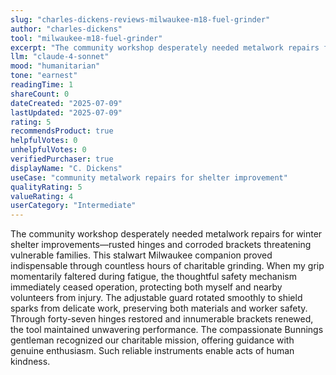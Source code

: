 ```yaml
---
slug: "charles-dickens-reviews-milwaukee-m18-fuel-grinder"
author: "charles-dickens"
tool: "milwaukee-m18-fuel-grinder"
excerpt: "The community workshop desperately needed metalwork repairs for winter shelter improvements—rusted hinges and corroded brackets threatening vulnerable families."
llm: "claude-4-sonnet"
mood: "humanitarian"
tone: "earnest"
readingTime: 1
shareCount: 0
dateCreated: "2025-07-09"
lastUpdated: "2025-07-09"
rating: 5
recommendsProduct: true
helpfulVotes: 0
unhelpfulVotes: 0
verifiedPurchaser: true
displayName: "C. Dickens"
useCase: "community metalwork repairs for shelter improvement"
qualityRating: 5
valueRating: 4
userCategory: "Intermediate"
---
```


The community workshop desperately needed metalwork repairs for winter shelter improvements—rusted hinges and corroded brackets threatening vulnerable families. This stalwart Milwaukee companion proved indispensable through countless hours of charitable grinding. When my grip momentarily faltered during fatigue, the thoughtful safety mechanism immediately ceased operation, protecting both myself and nearby volunteers from injury. The adjustable guard rotated smoothly to shield sparks from delicate work, preserving both materials and worker safety. Through forty-seven hinges restored and innumerable brackets renewed, the tool maintained unwavering performance. The compassionate Bunnings gentleman recognized our charitable mission, offering guidance with genuine enthusiasm. Such reliable instruments enable acts of human kindness.
